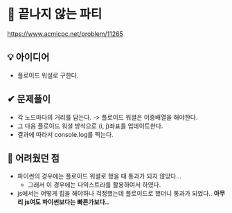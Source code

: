 # 🔎 끝나지 않는 파티

https://www.acmicpc.net/problem/11265

## 💡 아이디어

- 플로이드 워셜로 구한다.

## ✔ 문제풀이

- 각 노드마다의 거리를 담는다. -> 플로이드 워셜은 이중배열을 해야한다.
- 그 다음 플로이드 워셜 방식으로 (i, j)좌표를 업데이트한다.
- 결과에 따라서 console.log를 찍는다.

## 🤕 어려웠던 점

- 파이썬의 경우에는 플로이드 워셜로 했을 때 통과가 되지 않았다...
  - 그래서 이 경우에는 다익스트라를 활용하여서 하였다.
- js에서는 어떻게 힙을 해야하나 걱정했는데 플로이드로 했더니 통과가 되었다.. **아무리 js여도 파이썬보다는 빠른가보다..**
